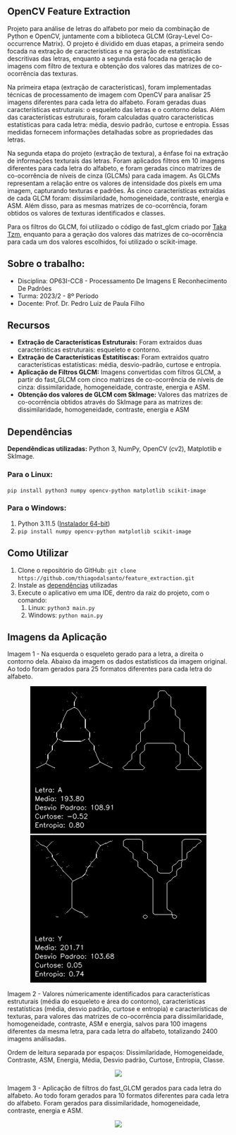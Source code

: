 ## OpenCV Feature Extraction

Projeto para análise de letras do alfabeto por meio da combinação de Python e OpenCV, juntamente com a biblioteca GLCM (Gray-Level Co-occurrence Matrix). O projeto é dividido em duas etapas, a primeira sendo focada na extração de características e na geração de estatísticas descritivas das letras, enquanto a segunda está focada na geração de imagens com filtro de textura e obtenção dos valores das matrizes de co-ocorrência das texturas.

Na primeira etapa (extração de características), foram implementadas técnicas de processamento de imagem com OpenCV para analisar 25 imagens diferentes para cada letra do alfabeto. Foram geradas duas características estruturais: o esqueleto das letras e o contorno delas. Além das características estruturais, foram calculadas quatro características estatísticas para cada letra: média, desvio padrão, curtose e entropia. Essas medidas fornecem informações detalhadas sobre as propriedades das letras.

Na segunda etapa do projeto (extração de textura), a ênfase foi na extração de informações texturais das letras. Foram aplicados filtros em 10 imagens diferentes para cada letra do alfabeto, e foram geradas cinco matrizes de co-ocorrência de níveis de cinza (GLCMs) para cada imagem. As GLCMs representam a relação entre os valores de intensidade dos pixels em uma imagem, capturando texturas e padrões. Às cinco características extraídas de cada GLCM foram: dissimilaridade, homogeneidade, contraste, energia e ASM. Além disso, para as mesmas matrizes de co-ocorrência, foram obtidos os valores de texturas identificados e classes.

Para os filtros do GLCM, foi utilizado o código de fast_glcm criado por [Taka Tzm](https://github.com/tzm030329/GLCM/), enquanto para a geração dos valores das matrizes de co-ocorrência para cada um dos valores escolhidos, foi utilizado o scikit-image.

## Sobre o trabalho:

* Disciplina: OP63I-CC8 - Processamento De Imagens E Reconhecimento De Padrões	
* Turma: 2023/2 - 8º Período
* Docente: Prof. Dr. Pedro Luiz de Paula Filho

## Recursos 
- **Extração de Características Estruturais:** Foram extraidos duas características estruturais: esqueleto e contorno.
- **Extração de Características Estatítiscas:** Foram extraidos quatro características estatísticas: média, desvio-padrão, curtose e entropia.
- **Aplicação de Filtros GLCM:** Imagens convertidas com filtros GLCM, a partir do fast_GLCM com cinco matrizes de co-ocorrência de níveis de cinza: dissimilaridade, homogeneidade, contraste, energia e ASM.
- **Obtenção dos valores de GLCM com SkImage:** Valores das matrizes de co-ocorrência obtidos através do SkImage para as matrizes de: dissimilaridade, homogeneidade, contraste, energia e ASM

## Dependências
**Dependêndicas utilizadas:** Python 3, NumPy, OpenCV (cv2), Matplotlib e SkImage.

### Para o Linux:  
`pip install python3 numpy opencv-python matplotlib scikit-image` 

### Para o Windows:
1. Python 3.11.5 ([Instalador 64-bit](https://www.python.org/downloads/windows/))
2. `pip install numpy opencv-python matplotlib scikit-image` 

## Como Utilizar
1. Clone o repositório do GitHub: `git clone https://github.com/thiagodalsanto/feature_extraction.git`
2. Instale as [dependências](#dependências) utilizadas
3. Execute o aplicativo em uma IDE, dentro da raiz do projeto, com o comando:
   1. Linux: `python3 main.py`
   2. Windows: `python main.py`

## Imagens da Aplicação

Imagem 1 - Na esquerda o esqueleto gerado para a letra, a direita o contorno dela. Abaixo da imagem os dados estatísticos da imagem original. Ao todo foram gerados para 25 formatos diferentes para cada letra do alfabeto.
<p align="center">
    <img src="RESULTADO_ESTRUTURAIS_ESTATISTICAS/A00001_skeleton_contours.png">
    <img src="RESULTADO_ESTRUTURAIS_ESTATISTICAS/Y00001_skeleton_contours.png">
</p>

Imagem 2 - Valores númericamente identificados para características estruturais (média do esqueleto e área do contorno), características restatísticas (média, desvio padrão, curtose e entropia) e características de texturas, para valores das matrizes de co-ocorrência para dissimilaridade, homogeneidade, contraste, ASM e energia, salvos para 100 imagens diferentes da mesma letra, para cada letra do alfabeto, totalizando 2400 imagens análisadas.

Ordem de leitura separada por espaços: Dissimilaridade, Homogeneidade, Contraste, ASM, Energia, Média, Desvio padrão, Curtose, Entropia, Classe.
<p align="center">
    <img src="https://i.imgur.com/z73jlac.png">
</p>

Imagem 3 - Aplicação de filtros do fast_GLCM gerados para cada letra do alfabeto. Ao todo foram gerados para 10 formatos diferentes para cada letra do alfabeto. Foram gerados para dissimilaridade, homogeneidade, contraste, energia e ASM.
<p align="center">
    <img src="https://github.com/thiagodalsanto/feature_extraction/assets/55465433/80eada53-bbff-4576-84fd-6058989e4d9c" width="800">
</p>

